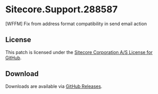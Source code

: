 # Sitecore.Support.288587
[WFFM] Fix from address format compatibility in send email action

## License  
This patch is licensed under the [Sitecore Corporation A/S License for GitHub](https://github.com/sitecoresupport/Sitecore.Support.288587/blob/master/LICENSE).  

## Download  
Downloads are available via [GitHub Releases](https://github.com/sitecoresupport/Sitecore.Support.288587/releases).  
